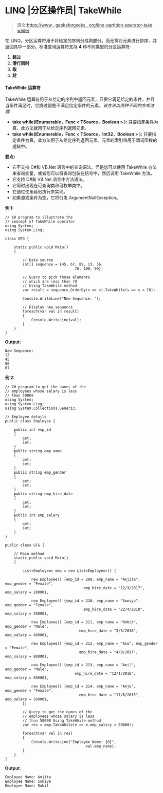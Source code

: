 # LINQ |分区操作员| TakeWhile

> 原文:[https://www . geeksforgeeks . org/linq-partition-operator-take while/](https://www.geeksforgeeks.org/linq-partition-operator-takewhile/)

在 LINQ，分区运算符用于将给定的序列分成两部分，而无需对元素进行排序，并返回其中一部分。标准查询运算符支持 **4** 种不同类型的分区运算符:

1.  **跳过**
2.  **滑行同时**
3.  **取**
4.  **趁**

#### TakeWhile 运算符

TakeWhile 运算符用于从给定的序列中返回元素，只要它满足给定的条件，并且当条件满足时，它跳过那些不满足给定条件的元素。*该方法以两种不同的方式过载*:

*   **take while<t source>(IEnumerable<t source>，Func < TSource，Boolean > ):** 只要指定条件为真，此方法就用于从给定序列返回元素。
*   **take while<t source>(IEnumerable<t source>，Func < TSource，Int32，Boolean > ):** 只要指定条件为真，此方法用于从给定序列返回元素。元素的索引值用于谓词函数的逻辑中。

**要点:**

*   它不支持 C#和 VB.Net 语言中的查询语法。但是您可以使用 TakeWhile 方法来查询变量，或者您可以将查询包装在括号中，然后调用 TakeWhile 方法。
*   它支持 C#和 VB.Net 语言中方法语法。
*   它同时出现在可查询类和可枚举类中。
*   它通过使用延迟执行来实现。
*   如果源或条件为空，它将引发 ArgumentNullException。

**例 1:**

```
// C# program to illustrate the
// concept of TakeWhile operator
using System;
using System.Linq;

class GFG {

    static public void Main()
    {

        // Data source
        int[] sequence = {45, 67, 89, 13, 56,
                                76, 100, 90};

        // Query to pick those elements
        // which are less than 70
        // Using TakeWhile method
        var result = sequence.OrderBy(s => s).TakeWhile(s => s < 70);

        Console.WriteLine("New Sequence: ");

        // Display new sequence
        foreach(var val in result)
        {
            Console.WriteLine(val);
        }
    }
}
```

**Output:**

```
New Sequence: 
13
45
56
67

```

**例 2:**

```
// C# program to get the names of the 
// employees whose salary is less 
// than 50000
using System;
using System.Linq;
using System.Collections.Generic;

// Employee details
public class Employee {

    public int emp_id
    {
        get;
        set;
    }
    public string emp_name
    {
        get;
        set;
    }
    public string emp_gender
    {
        get;
        set;
    }
    public string emp_hire_date
    {
        get;
        set;
    }
    public int emp_salary
    {
        get;
        set;
    }
}

public class GFG {

    // Main method
    static public void Main()
    {

        List<Employee> emp = new List<Employee>() {

            new Employee() {emp_id = 209, emp_name = "Anjita", emp_gender = "Female",
                                    emp_hire_date = "12/3/2017", emp_salary = 20000},

            new Employee() {emp_id = 210, emp_name = "Soniya", emp_gender = "Female",
                                    emp_hire_date = "22/4/2018", emp_salary = 30000},

            new Employee() {emp_id = 211, emp_name = "Rohit", emp_gender = "Male",
                                  emp_hire_date = "3/5/2016", emp_salary = 40000},

            new Employee() {emp_id = 212, emp_name = "Anu", emp_gender = "Female",
                                  emp_hire_date = "4/8/2017", emp_salary = 80000},

            new Employee() {emp_id = 213, emp_name = "Anil", emp_gender = "Male",
                                emp_hire_date = "12/1/2016", emp_salary = 60000},

            new Employee() {emp_id = 214, emp_name = "Anju", emp_gender = "Female",
                                  emp_hire_date = "17/6/2015", emp_salary = 50000},
        };

        // Query to get the names of the
        // employees whose salary is less
        // than 50000 Using TakeWhile method
        var res = emp.TakeWhile(e => e.emp_salary < 50000);

        foreach(var val in res)
        {
            Console.WriteLine("Employee Name: {0}",
                                     val.emp_name);
        }
    }
}
```

**Output:**

```
Employee Name: Anjita
Employee Name: Soniya
Employee Name: Rohit

```